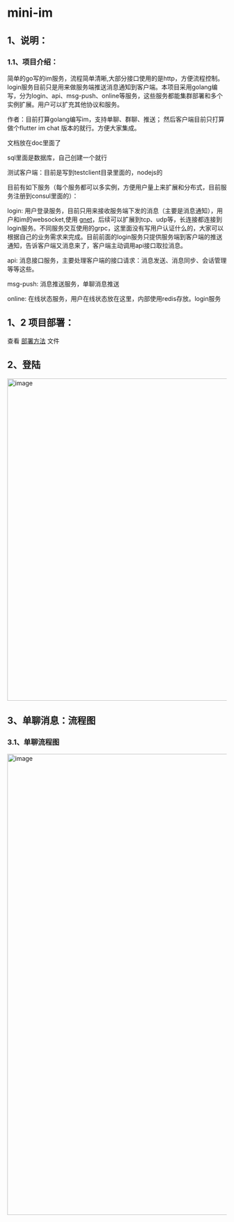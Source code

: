 # mini-im

## 1、说明：

### 1.1、项目介绍：
  简单的go写的im服务，流程简单清晰,大部分接口使用的是http，方便流程控制。login服务目前只是用来做服务端推送消息通知到客户端。本项目采用golang编写，分为login、api、msg-push、online等服务，这些服务都能集群部署和多个实例扩展。用户可以扩充其他协议和服务。
    
  作者：目前打算golang编写im，支持单聊、群聊、推送； 然后客户端目前只打算做个flutter im chat 版本的就行。方便大家集成。

  文档放在doc里面了

  sql里面是数据库，自己创建一个就行

  测试客户端：目前是写到testclient目录里面的，nodejs的

  目前有如下服务（每个服务都可以多实例，方便用户量上来扩展和分布式，目前服务注册到consul里面的）：
    
  login: 用户登录服务，目前只用来接收服务端下发的消息（主要是消息通知），用户和im的websocket,使用 [gnet](https://github.com/panjf2000/gnet)，后续可以扩展到tcp、udp等，长连接都连接到login服务。不同服务交互使用的grpc，这里面没有写用户认证什么的，大家可以根据自己的业务需求来完成。目前前面的login服务只提供服务端到客户端的推送通知，告诉客户端又消息来了，客户端主动调用api接口取拉消息。
  
  api: 消息接口服务，主要处理客户端的接口请求：消息发送、消息同步、会话管理等等这些。
      
  msg-push: 消息推送服务，单聊消息推送
      
  online: 在线状态服务，用户在线状态放在这里，内部使用redis存放。login服务

## 1、2 项目部署：
查看 [部署方法](doc/部署.md) 文件

## 2、登陆
<img width="740" alt="image" src="https://github.com/user-attachments/assets/bd8024fa-f838-43ac-b4be-ee0066ed5a5e">



## 3、单聊消息：流程图

### 3.1、单聊流程图
<img width="1059" alt="image" src="https://github.com/user-attachments/assets/779dc2eb-b814-4131-99c2-935e81601fbf">




